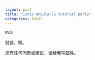 ```yaml
---
layout: post
title: "Ionic AngularJS tutorial part2"
categories: Ionic
---
```


ING

就酱，嗯。

您有任何问题或建议，请给我写[邮件](mailto:yinwer81@gmail.com)。

